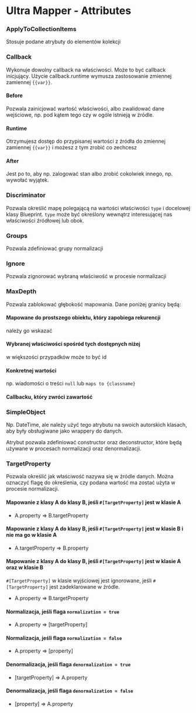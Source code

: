 # Ultra Mapper - Attributes

### **ApplyToCollectionItems**
Stosuje podane atrybuty do elementów kolekcji

### **Callback**
Wykonuje dowolny callback na właściwości. Może to być callback inicjujący. Użycie callback.runtime wymusza zastosowanie zmiennej zamiennej `{{var}}`.

#### Before
Pozwala zainicjować wartość właściwości, albo zwalidować dane wejściowe, np. pod kątem tego czy w ogóle istnieją w źródle.

#### Runtime
Otrzymujesz dostęp do przypisanej wartości z źródła do zmiennej zamiennej `{{var}}` i możesz z tym zrobić co zechcesz

#### After
Jest po to, aby np. zalogować stan albo zrobić cokolwiek innego, np. wywołać wyjątek.

### **Discriminator**
Pozwala określić mapę polegającą na wartości właściwości `type` i docelowej klasy Blueprint. `type` może być określony wewnątrz interesującej nas właściwości źródłowej lub obok.

### **Groups**
Pozwala zdefiniować grupy normalizacji

### **Ignore**
Pozwala zignorować wybraną właściwość w procesie normalizacji

### **MaxDepth**
Pozwala zablokować głębokość mapowania. Dane poniżej granicy będą:

#### Mapowane do prostszego obiektu, który zapobiega rekurencji
należy go wskazać

#### Wybranej właściwości spośród tych dostępnych niżej
w większości przypadków może to być id

#### Konkretnej wartości
np. wiadomości o treści `null` lub `maps to {classname}`

#### Callbacku, który zwróci zawartość


### **SimpleObject**
Np. DateTime, ale należy użyć tego atrybutu na swoich autorskich klasach, aby były obsługiwane jako wrappery do danych.

Atrybut pozwala zdefiniować constructor oraz deconstructor, które będą używane w procesach normalizacji oraz denormalizacji.

### **TargetProperty**
Pozwala określić jak właściwość nazywa się w źródle danych. Można oznaczyć flagę do określenia, czy podana wartość ma zostać użyta w procesie normalizacji.

#### Mapowanie z klasy A do klasy B, jeśli `#[TargetProperty]` jest w klasie A
- A.property => B.targetProperty

#### Mapowanie z klasy A do klasy B, jeśli `#[TargetProperty]` jest w klasie B i nie ma go w klasie A
- A.targetProperty => B.property

#### Mapowanie z klasy A do klasy B, jeśli `#[TargetProperty]` jest w klasie A oraz w klasie B 
`#[TargetProperty]` w klasie wyjściowej jest ignorowane, jeśli `#[TargetProperty]` jest zadeklarowane w źródle.
- A.property => B.targetProperty

#### Normalizacja, jeśli flaga `normalization = true` 
- A.property => [targetProperty]

#### Normalizacja, jeśli flaga `normalization = false`
- A.property => [property] 

#### Denormalizacja, jeśli flaga `denormalization = true`
- [targetProperty] => A.property

#### Denormalizacja, jeśli flaga `denormalization = false`
- [property] => A.property
